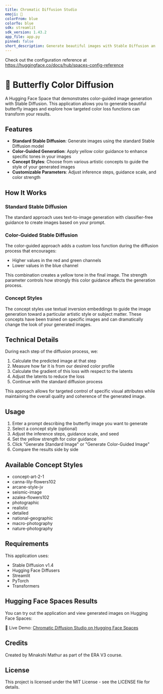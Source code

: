 ```yaml
---
title: Chromatic Diffusion Studio
emoji: 👀
colorFrom: blue
colorTo: blue
sdk: streamlit
sdk_version: 1.43.2
app_file: app.py
pinned: false
short_description: Generate beautiful images with Stable Diffusion an
---
```


Check out the configuration reference at https://huggingface.co/docs/hub/spaces-config-reference

# 🦋 Butterfly Color Diffusion

A Hugging Face Space that demonstrates color-guided image generation with Stable Diffusion. This application allows you to generate beautiful butterfly images and explore how targeted color loss functions can transform your results.

## Features

- **Standard Stable Diffusion**: Generate images using the standard Stable Diffusion model
- **Color-Guided Generation**: Apply yellow color guidance to enhance specific tones in your images
- **Concept Styles**: Choose from various artistic concepts to guide the style of your generated images
- **Customizable Parameters**: Adjust inference steps, guidance scale, and color strength

## How It Works

### Standard Stable Diffusion

The standard approach uses text-to-image generation with classifier-free guidance to create images based on your prompt.

### Color-Guided Stable Diffusion

The color-guided approach adds a custom loss function during the diffusion process that encourages:
- Higher values in the red and green channels
- Lower values in the blue channel

This combination creates a yellow tone in the final image. The strength parameter controls how strongly this color guidance affects the generation process.

### Concept Styles

The concept styles use textual inversion embeddings to guide the image generation toward a particular artistic style or subject matter. These concepts have been trained on specific images and can dramatically change the look of your generated images.

## Technical Details

During each step of the diffusion process, we:
1. Calculate the predicted image at that step
2. Measure how far it is from our desired color profile
3. Calculate the gradient of this loss with respect to the latents
4. Adjust the latents to reduce the loss
5. Continue with the standard diffusion process

This approach allows for targeted control of specific visual attributes while maintaining the overall quality and coherence of the generated image.

## Usage

1. Enter a prompt describing the butterfly image you want to generate
2. Select a concept style (optional)
3. Adjust the inference steps, guidance scale, and seed
4. Set the yellow strength for color guidance
5. Click "Generate Standard Image" or "Generate Color-Guided Image"
6. Compare the results side by side

## Available Concept Styles

- concept-art-2-1
- canna-lily-flowers102
- arcane-style-jv
- seismic-image
- azalea-flowers102
- photographic
- realistic
- detailed
- national-geographic
- macro-photography
- nature-photography

## Requirements

This application uses:
- Stable Diffusion v1.4
- Hugging Face Diffusers
- Streamlit
- PyTorch
- Transformers

## Hugging Face Spaces Results

You can try out the application and view generated images on Hugging Face Spaces:

🔗 Live Demo: [Chromatic Diffusion Studio on Hugging Face Spaces](https://huggingface.co/spaces/mathminakshi/chromatic-diffusion-studio)
## Credits

Created by Minakshi Mathur as part of the ERA V3 course.

## License

This project is licensed under the MIT License - see the LICENSE file for details.
